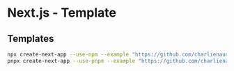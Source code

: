 # Next.js - Template

## Templates

```bash
npx create-next-app --use-npm --example "https://github.com/charlienaud/nextjs-template/tree/main/basics/src-app-router"
pnpx create-next-app --use-pnpm --example "https://github.com/charlienaud/nextjs-template/tree/main/basics/src-app-router"
```